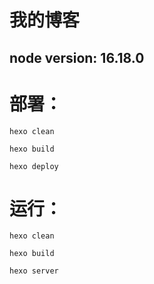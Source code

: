 # 我的博客
## node version: 16.18.0

# 部署：
```
hexo clean
```
```
hexo build
```
```
hexo deploy
```

# 运行：
```
hexo clean
```
```
hexo build
```
```
hexo server
```